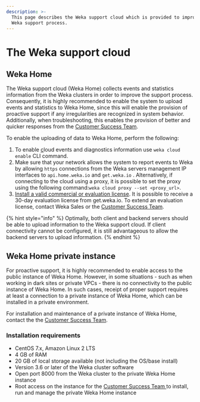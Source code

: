 ```yaml
---
description: >-
  This page describes the Weka support cloud which is provided to improve the
  Weka support process.
---
```


# The Weka support cloud

## Weka Home

The Weka support cloud (Weka Home) collects events and statistics information from the Weka clusters in order to improve the support process. Consequently, it is highly recommended to enable the system to upload events and statistics to Weka Home, since this will enable the provision of proactive support if any irregularities are recognized in system behavior. Additionally, when troubleshooting, this enables the provision of better and quicker responses from the [Customer Success Team](getting-support-for-your-weka-system.md#contact-customer-success-team).

To enable the uploading of data to Weka Home, perform the following:

1. To enable [c](../install/bare-metal/using-cli.md#stage-4-enabling-cloud-event-notifications-optional)loud events and diagnostics information use `weka cloud enable` CLI command.
2. Make sure that your network allows the system to report events to Weka by allowing `https` connections from the Weka servers management IP interfaces to `api.home.weka.io` and `get.weka.io` . Alternatively, if connecting to the cloud using a proxy, it is possible to set the proxy using the following command:`weka cloud proxy --set <proxy_url>`.
3. [Install a valid commercial or evaluation license](../licensing/overview.md).  It is possible to receive a 30-day evaluation license from get.weka.io. To extend an evaluation license, contact Weka Sales or the [Customer Success Team](getting-support-for-your-weka-system.md#contact-customer-success-team).

{% hint style="info" %}
Optimally, both client and backend servers should be able to upload information to the Weka support cloud. If client connectivity cannot be configured, it is still advantageous to allow the backend servers to upload information.
{% endhint %}

## Weka Home private instance&#x20;

For proactive support, it is highly recommended to enable access to the public instance of Weka Home. However, in some situations - such as when working in dark sites or private VPCs - there is no connectivity to the public instance of Weka Home. In such cases, receipt of proper support requires at least a connection to a private instance of Weka Home, which can be installed in a private environment.

For installation and maintenance of a private instance of Weka Home, contact the the [Customer Success Team](getting-support-for-your-weka-system.md#contact-customer-success-team).

### Installation requirements

* CentOS 7.x, Amazon Linux 2 LTS
* 4 GB of RAM
* 20 GB of local storage available (not including the OS/base install)
* Version 3.6 or later of the Weka cluster software
* Open port 8000 from the Weka cluster to the private Weka Home instance
* Root access on the instance for the [Customer Success Team ](getting-support-for-your-weka-system.md#contact-customer-success-team)to install, run and manage the private Weka Home instance

